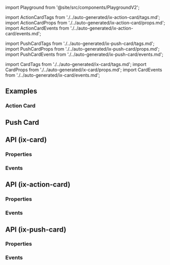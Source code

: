 import Playground from '@site/src/components/PlaygroundV2';

import ActionCardTags from './../auto-generated/ix-action-card/tags.md';
import ActionCardProps from './../auto-generated/ix-action-card/props.md';
import ActionCardEvents from './../auto-generated/ix-action-card/events.md';

import PushCardTags from './../auto-generated/ix-push-card/tags.md';
import PushCardProps from './../auto-generated/ix-push-card/props.md';
import PushCardEvents from './../auto-generated/ix-push-card/events.md';

import CardTags from './../auto-generated/ix-card/tags.md';
import CardProps from './../auto-generated/ix-card/props.md';
import CardEvents from './../auto-generated/ix-card/events.md';

## Examples

<CardTags/>

<Playground
  height="17rem"
  name="card"
  examplesByName>
</Playground>

### Action Card
<ActionCardTags />

<Playground
  height="13rem"
  name="action-card"
  examplesByName>
</Playground>

## Push Card

<PushCardTags />

<Playground
  height="20rem"
  name="push-card"
  examplesByName>
</Playground>

## API (ix-card)

### Properties

<CardProps />

### Events

<CardEvents />

## API (ix-action-card)

### Properties

<ActionCardProps />

### Events

<ActionCardEvents />

## API (ix-push-card)

### Properties

<PushCardProps />

### Events

<PushCardEvents />

